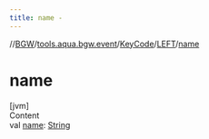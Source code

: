 ```yaml
---
title: name -
---
```

//[BGW](../../../../index.md)/[tools.aqua.bgw.event](../../index.md)/[KeyCode](../index.md)/[LEFT](index.md)/[name](name.md)



# name  
[jvm]  
Content  
val [name](name.md): [String](https://kotlinlang.org/api/latest/jvm/stdlib/kotlin/-string/index.html)  



